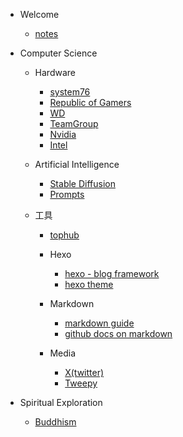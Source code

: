 - Welcome
    - [notes](README.md)

- Computer Science
    - Hardware
        - [system76](https://system76.com/)
        - [Republic of Gamers](https://rog.asus.com/)
        - [WD](https://www.westerndigital.com/)
        - [TeamGroup](https://www.teamgroupinc.com/en/)
        - [Nvidia](https://www.nvidia.com/en-us/)
        - [Intel](https://www.intel.com/)

    - Artificial Intelligence
    
        - [Stable Diffusion](stable-diffusion.md)
        - [Prompts](prompts.md)

    - 工具
        
        - [tophub](https://tophub.today/)

        - Hexo

            - [hexo - blog framework](https://hexo.io/index.html)
            - [hexo theme](https://www.theme-next.org/index.html)

        - Markdown

            - [markdown guide](https://www.markdownguide.org/basic-syntax/)
            - [github docs on markdown](https://docs.github.com/en/get-started/writing-on-github/getting-started-with-writing-and-formatting-on-github/basic-writing-and-formatting-syntax)

        - Media
            
            - [X(twitter)](https://developer.twitter.com/en)
            - [Tweepy](https://www.tweepy.org/)
    
- Spiritual Exploration

    - [Buddhism](buddhism.md)
    
